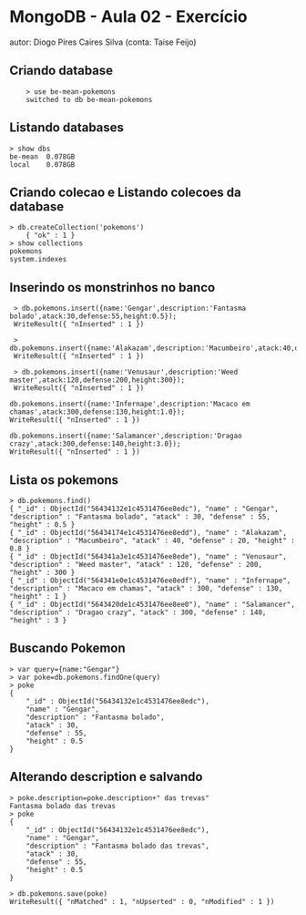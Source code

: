  # MongoDB - Aula 02 - Exercício
autor: Diogo Pires Caires Silva (conta: Taise Feijo)

## Criando database
        > use be-mean-pokemons
        switched to db be-mean-pokemons



## Listando databases
    > show dbs
    be-mean  0.078GB
    local    0.078GB

## Criando colecao e Listando colecoes da database
    > db.createCollection('pokemons')
        { "ok" : 1 }
    > show collections
    pokemons
    system.indexes
## Inserindo os monstrinhos no banco
     > db.pokemons.insert({name:'Gengar',description:'Fantasma bolado',atack:30,defense:55,height:0.5});
     WriteResult({ "nInserted" : 1 })
     
     > db.pokemons.insert({name:'Alakazam',description:'Macumbeiro',atack:40,defense:20,height:0.8});
     WriteResult({ "nInserted" : 1 })
     
     > db.pokemons.insert({name:'Venusaur',description:'Weed master',atack:120,defense:200,height:300});
     WriteResult({ "nInserted" : 1 })

    db.pokemons.insert({name:'Infernape',description:'Macaco em chamas',atack:300,defense:130,height:1.0});
    WriteResult({ "nInserted" : 1 })
    
    db.pokemons.insert({name:'Salamancer',description:'Dragao crazy',atack:300,defense:140,height:3.0});
    WriteResult({ "nInserted" : 1 })

## Lista os pokemons
    > db.pokemons.find()
    { "_id" : ObjectId("56434132e1c4531476ee8edc"), "name" : "Gengar", "description" : "Fantasma bolado", "atack" : 30, "defense" : 55, "height" : 0.5 }
    { "_id" : ObjectId("56434174e1c4531476ee8edd"), "name" : "Alakazam", "description" : "Macumbeiro", "atack" : 40, "defense" : 20, "height" : 0.8 }
    { "_id" : ObjectId("564341a3e1c4531476ee8ede"), "name" : "Venusaur", "description" : "Weed master", "atack" : 120, "defense" : 200, "height" : 300 }
    { "_id" : ObjectId("564341e0e1c4531476ee8edf"), "name" : "Infernape", "description" : "Macaco em chamas", "atack" : 300, "defense" : 130, "height" : 1 }
    { "_id" : ObjectId("5643420de1c4531476ee8ee0"), "name" : "Salamancer", "description" : "Dragao crazy", "atack" : 300, "defense" : 140, "height" : 3 }

    
## Buscando Pokemon
    > var query={name:"Gengar"}
    > var poke=db.pokemons.findOne(query)
    > poke
    {
        "_id" : ObjectId("56434132e1c4531476ee8edc"),
        "name" : "Gengar",
        "description" : "Fantasma bolado",
        "atack" : 30,
        "defense" : 55,
        "height" : 0.5
    }
    
## Alterando description e salvando
    > poke.description=poke.description+" das trevas"
    Fantasma bolado das trevas
    > poke
    {
        "_id" : ObjectId("56434132e1c4531476ee8edc"),
        "name" : "Gengar",
        "description" : "Fantasma bolado das trevas",
        "atack" : 30,
        "defense" : 55,
        "height" : 0.5
    }
    
    > db.pokemons.save(poke)
    WriteResult({ "nMatched" : 1, "nUpserted" : 0, "nModified" : 1 })


 



